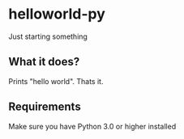 # helloworld-py
Just starting something

## What it does?
Prints "hello world". Thats it.

## Requirements
Make sure you have Python 3.0 or higher installed
